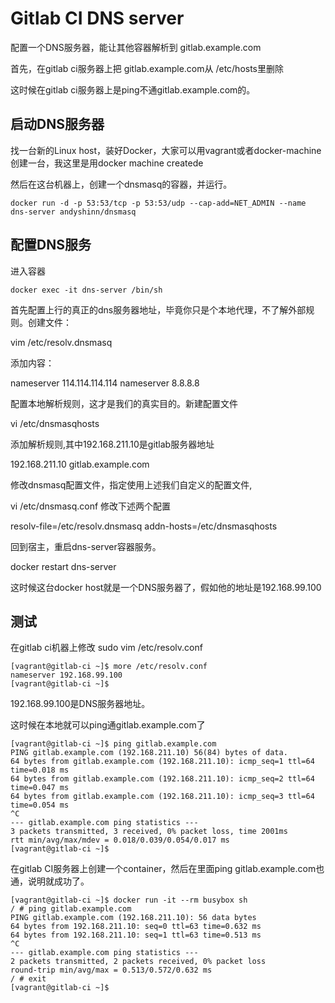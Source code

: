 # Gitlab CI DNS server

配置一个DNS服务器，能让其他容器解析到 gitlab.example.com

首先，在gitlab ci服务器上把 gitlab.example.com从 /etc/hosts里删除

这时候在gitlab ci服务器上是ping不通gitlab.example.com的。

## 启动DNS服务器

找一台新的Linux host，装好Docker，大家可以用vagrant或者docker-machine创建一台，我这里是用docker machine createde

然后在这台机器上，创建一个dnsmasq的容器，并运行。

```shell
docker run -d -p 53:53/tcp -p 53:53/udp --cap-add=NET_ADMIN --name dns-server andyshinn/dnsmasq
```

## 配置DNS服务

进入容器

```shell
docker exec -it dns-server /bin/sh
```

首先配置上行的真正的dns服务器地址，毕竟你只是个本地代理，不了解外部规则。创建文件：

vim /etc/resolv.dnsmasq

添加内容：

nameserver 114.114.114.114
nameserver 8.8.8.8

配置本地解析规则，这才是我们的真实目的。新建配置文件

vi /etc/dnsmasqhosts

添加解析规则,其中192.168.211.10是gitlab服务器地址

192.168.211.10 gitlab.example.com

修改dnsmasq配置文件，指定使用上述我们自定义的配置文件,

vi /etc/dnsmasq.conf
修改下述两个配置

resolv-file=/etc/resolv.dnsmasq
addn-hosts=/etc/dnsmasqhosts

回到宿主，重启dns-server容器服务。

docker restart dns-server

这时候这台docker host就是一个DNS服务器了，假如他的地址是192.168.99.100

## 测试

在gitlab ci机器上修改 sudo vim /etc/resolv.conf

```shell
[vagrant@gitlab-ci ~]$ more /etc/resolv.conf
nameserver 192.168.99.100
[vagrant@gitlab-ci ~]$
```

192.168.99.100是DNS服务器地址。

这时候在本地就可以ping通gitlab.example.com了

```shell
[vagrant@gitlab-ci ~]$ ping gitlab.example.com
PING gitlab.example.com (192.168.211.10) 56(84) bytes of data.
64 bytes from gitlab.example.com (192.168.211.10): icmp_seq=1 ttl=64 time=0.018 ms
64 bytes from gitlab.example.com (192.168.211.10): icmp_seq=2 ttl=64 time=0.047 ms
64 bytes from gitlab.example.com (192.168.211.10): icmp_seq=3 ttl=64 time=0.054 ms
^C
--- gitlab.example.com ping statistics ---
3 packets transmitted, 3 received, 0% packet loss, time 2001ms
rtt min/avg/max/mdev = 0.018/0.039/0.054/0.017 ms
[vagrant@gitlab-ci ~]$
```

在gitlab CI服务器上创建一个container，然后在里面ping gitlab.example.com也通，说明就成功了。

```shell
[vagrant@gitlab-ci ~]$ docker run -it --rm busybox sh
/ # ping gitlab.example.com
PING gitlab.example.com (192.168.211.10): 56 data bytes
64 bytes from 192.168.211.10: seq=0 ttl=63 time=0.632 ms
64 bytes from 192.168.211.10: seq=1 ttl=63 time=0.513 ms
^C
--- gitlab.example.com ping statistics ---
2 packets transmitted, 2 packets received, 0% packet loss
round-trip min/avg/max = 0.513/0.572/0.632 ms
/ # exit
[vagrant@gitlab-ci ~]$
```
